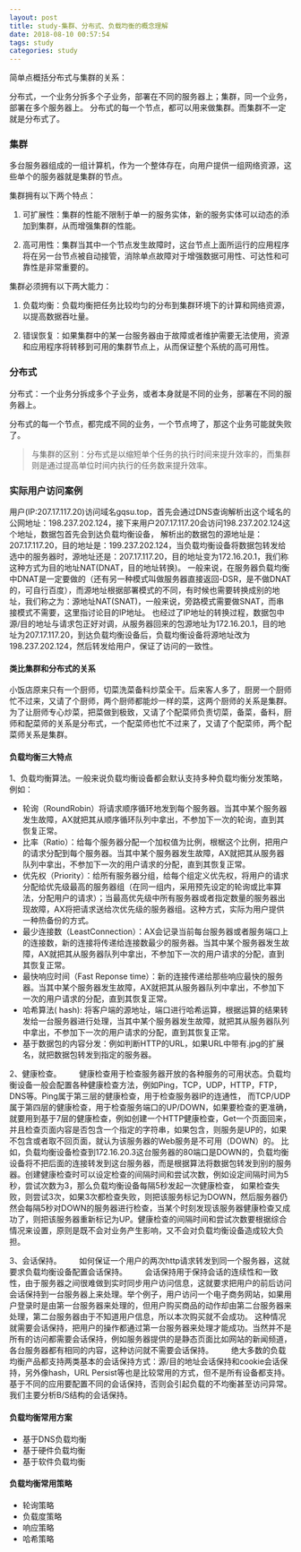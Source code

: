 ```yaml
---
layout: post
title: study-集群、分布式、负载均衡的概念理解
date: 2018-08-10 00:57:54
tags: study
categories: study
---
```


简单点概括分布式与集群的关系：

分布式，一个业务分拆多个子业务，部署在不同的服务器上；集群，同一个业务，部署在多个服务器上。
分布式的每一个节点，都可以用来做集群。而集群不一定就是分布式了。

<!-- more -->

### 集群
多台服务器组成的一组计算机，作为一个整体存在，向用户提供一组网络资源，这些单个的服务器就是集群的节点。

集群拥有以下两个特点：

1.   可扩展性：集群的性能不限制于单一的服务实体，新的服务实体可以动态的添加到集群，从而增强集群的性能。

2.   高可用性：集群当其中一个节点发生故障时，这台节点上面所运行的应用程序将在另一台节点被自动接管，消除单点故障对于增强数据可用性、可达性和可靠性是非常重要的。

集群必须拥有以下两大能力：

1. 负载均衡：负载均衡把任务比较均匀的分布到集群环境下的计算和网络资源，以提高数据吞吐量。

2. 错误恢复：如果集群中的某一台服务器由于故障或者维护需要无法使用，资源和应用程序将转移到可用的集群节点上，从而保证整个系统的高可用性。

### 分布式
分布式：一个业务分拆成多个子业务，或者本身就是不同的业务，部署在不同的服务器上。

分布式的每一个节点，都完成不同的业务，一个节点垮了，那这个业务可能就失败了。

>与集群的区别：分布式是以缩短单个任务的执行时间来提升效率的，而集群则是通过提高单位时间内执行的任务数来提升效率。


### 实际用户访问案例

用户(IP:207.17.117.20)访问域名gqsu.top，首先会通过DNS查询解析出这个域名的公网地址：198.237.202.124，接下来用户207.17.117.20会访问198.237.202.124这个地址，数据包首先会到达负载均衡设备，
解析出的数据包的源地址是：207.17.117.20，目的地址是：199.237.202.124，当负载均衡设备将数据包转发给选中的服务器时，源地址还是：207.17.117.20，目的地址变为172.16.20.1，我们称这种方式为目的地址NAT(DNAT，目的地址转换)。
一般来说，在服务器负载均衡中DNAT是一定要做的（还有另一种模式叫做服务器直接返回-DSR，是不做DNAT的，可自行百度），而源地址根据部署模式的不同，有时候也需要转换成别的地址，我们称之为：源地址NAT(SNAT)，一般来说，旁路模式需要做SNAT，而串接模式不需要，这里指讨论目的IP地址。
也经过了IP地址的转换过程，数据包中源/目的地址与请求包正好对调，从服务器回来的包源地址为172.16.20.1，目的地址为207.17.117.20，到达负载均衡设备后，负载均衡设备将源地址改为198.237.202.124，然后转发给用户，保证了访问的一致性。

#### 类比集群和分布式的关系

小饭店原来只有一个厨师，切菜洗菜备料炒菜全干。后来客人多了，厨房一个厨师忙不过来，又请了个厨师，两个厨师都能炒一样的菜，这两个厨师的关系是集群。
为了让厨师专心炒菜，把菜做到极致，又请了个配菜师负责切菜，备菜，备料，厨师和配菜师的关系是分布式，一个配菜师也忙不过来了，又请了个配菜师，两个配菜师关系是集群。


#### 负载均衡三大特点

1、负载均衡算法。一般来说负载均衡设备都会默认支持多种负载均衡分发策略，例如：

- 轮询（RoundRobin）将请求顺序循环地发到每个服务器。当其中某个服务器发生故障，AX就把其从顺序循环队列中拿出，不参加下一次的轮询，直到其恢复正常。
- 比率（Ratio）：给每个服务器分配一个加权值为比例，根椐这个比例，把用户的请求分配到每个服务器。当其中某个服务器发生故障，AX就把其从服务器队列中拿出，不参加下一次的用户请求的分配，直到其恢复正常。
- 优先权（Priority）：给所有服务器分组，给每个组定义优先权，将用户的请求分配给优先级最高的服务器组（在同一组内，采用预先设定的轮询或比率算法，分配用户的请求）；当最高优先级中所有服务器或者指定数量的服务器出现故障，AX将把请求送给次优先级的服务器组。这种方式，实际为用户提供一种热备份的方式。
- 最少连接数（LeastConnection）：AX会记录当前每台服务器或者服务端口上的连接数，新的连接将传递给连接数最少的服务器。当其中某个服务器发生故障，AX就把其从服务器队列中拿出，不参加下一次的用户请求的分配，直到其恢复正常。
- 最快响应时间（Fast Reponse time）：新的连接传递给那些响应最快的服务器。当其中某个服务器发生故障，AX就把其从服务器队列中拿出，不参加下一次的用户请求的分配，直到其恢复正常。
- 哈希算法( hash): 将客户端的源地址，端口进行哈希运算，根据运算的结果转发给一台服务器进行处理，当其中某个服务器发生故障，就把其从服务器队列中拿出，不参加下一次的用户请求的分配，直到其恢复正常。
- 基于数据包的内容分发：例如判断HTTP的URL，如果URL中带有.jpg的扩展名，就把数据包转发到指定的服务器。

2、健康检查。
　　健康检查用于检查服务器开放的各种服务的可用状态。负载均衡设备一般会配置各种健康检查方法，例如Ping，TCP，UDP，HTTP，FTP，DNS等。Ping属于第三层的健康检查，用于检查服务器IP的连通性，
而TCP/UDP属于第四层的健康检查，用于检查服务端口的UP/DOWN，如果要检查的更准确，就要用到基于7层的健康检查，例如创建一个HTTP健康检查，Get一个页面回来，并且检查页面内容是否包含一个指定的字符串，如果包含，则服务是UP的，如果不包含或者取不回页面，就认为该服务器的Web服务是不可用（DOWN）的。
比如，负载均衡设备检查到172.16.20.3这台服务器的80端口是DOWN的，负载均衡设备将不把后面的连接转发到这台服务器，而是根据算法将数据包转发到别的服务器。创建健康检查时可以设定检查的间隔时间和尝试次数，例如设定间隔时间为5秒，尝试次数为3，那么负载均衡设备每隔5秒发起一次健康检查，
如果检查失败，则尝试3次，如果3次都检查失败，则把该服务标记为DOWN，然后服务器仍然会每隔5秒对DOWN的服务器进行检查，当某个时刻发现该服务器健康检查又成功了，则把该服务器重新标记为UP。健康检查的间隔时间和尝试次数要根据综合情况来设置，原则是既不会对业务产生影响，又不会对负载均衡设备造成较大负担。

3、会话保持。
　　如何保证一个用户的两次http请求转发到同一个服务器，这就要求负载均衡设备配置会话保持。
　　会话保持用于保持会话的连续性和一致性，由于服务器之间很难做到实时同步用户访问信息，这就要求把用户的前后访问会话保持到一台服务器上来处理。举个例子，用户访问一个电子商务网站，如果用户登录时是由第一台服务器来处理的，但用户购买商品的动作却由第二台服务器来处理，第二台服务器由于不知道用户信息，所以本次购买就不会成功。
这种情况就需要会话保持，把用户的操作都通过第一台服务器来处理才能成功。当然并不是所有的访问都需要会话保持，例如服务器提供的是静态页面比如网站的新闻频道，各台服务器都有相同的内容，这种访问就不需要会话保持。
　　绝大多数的负载均衡产品都支持两类基本的会话保持方式：源/目的地址会话保持和cookie会话保持，另外像hash，URL Persist等也是比较常用的方式，但不是所有设备都支持。基于不同的应用要配置不同的会话保持，否则会引起负载的不均衡甚至访问异常。我们主要分析B/S结构的会话保持。
　　
#### 负载均衡常用方案
- 基于DNS负载均衡
- 基于硬件负载均衡
- 基于软件负载均衡

#### 负载均衡常用策略
- 轮询策略
- 负载度策略
- 响应策略
- 哈希策略